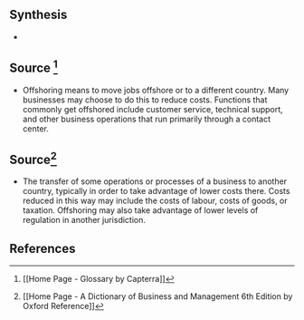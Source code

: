 ## Synthesis
- 
## Source [^1]
- Offshoring means to move jobs offshore or to a different country. Many businesses may choose to do this to reduce costs. Functions that commonly get offshored include customer service, technical support, and other business operations that run primarily through a contact center.
## Source[^2]
- The transfer of some operations or processes of a business to another country, typically in order to take advantage of lower costs there. Costs reduced in this way may include the costs of labour, costs of goods, or taxation. Offshoring may also take advantage of lower levels of regulation in another jurisdiction.
## References

[^1]: [[Home Page - Glossary by Capterra]]
[^2]: [[Home Page - A Dictionary of Business and Management 6th Edition by Oxford Reference]]